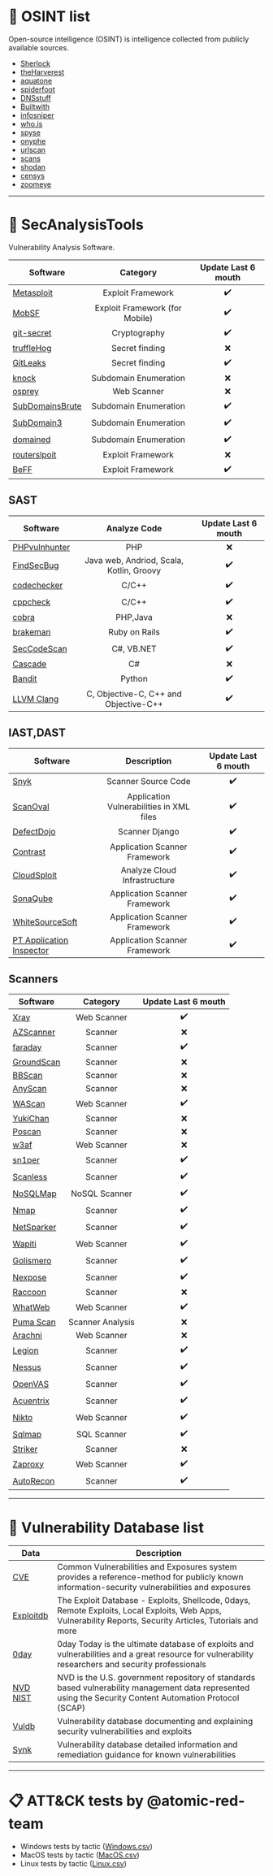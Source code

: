 # :telescope: OSINT list
Open-source intelligence (OSINT) is intelligence collected from publicly available sources. 
* [Sherlock](https://github.com/sherlock-project/sherlock)
* [theHarverest](https://github.com/laramies/theHarvester)
* [aquatone](https://github.com/michenriksen/aquatone)
* [spiderfoot](https://github.com/smicallef/spiderfoot)
* [DNSstuff](https://www.dnsstuff.com)
* [Builtwith](https://builtwith.com/)
* [infosniper](https://www.infosniper.net/)
* [who.is](https://who.is/)
* [spyse](https://spyse.com/search/as)
* [onyphe](https://www.onyphe.io/)
* [urlscan](https://urlscan.io/)
* [scans](https://scans.io/)
* [shodan](https://www.shodan.io/)
* [censys](https://censys.io/)
* [zoomeye](https://www.zoomeye.org/)
____
#  :hammer: SecAnalysisTools
Vulnerability Analysis Software.

| Software | Category|Update Last 6 mouth|
|----------------|:----------------:|:----------------:|
|[Metasploit](https://github.com/rapid7/metasploit-framework)|Exploit Framework| :heavy_check_mark:|
|[MobSF](https://github.com/MobSF/Mobile-Security-Framework-MobSF)|Exploit Framework (for Mobile)| :heavy_check_mark:|
|[git-secret](https://github.com/sobolevn/git-secret)|Cryptography|:heavy_check_mark:|
|[truffleHog](https://github.com/dxa4481/truffleHog)|Secret finding| :x: |
|[GitLeaks](https://github.com/zricethezav/gitleaks)|Secret finding|:heavy_check_mark: |
|[knock](https://github.com/guelfoweb/knock)|Subdomain Enumeration| :x: |
|[osprey](https://github.com/TophantTechnology/osprey)|Web Scanner|  :x: |
|[SubDomainsBrute](https://github.com/lijiejie/subDomainsBrute)|Subdomain Enumeration| :heavy_check_mark:|
|[SubDomain3](https://github.com/yanxiu0614/subdomain3)|Subdomain Enumeration| :heavy_check_mark:|
|[domained](https://github.com/TypeError/domained)|Subdomain Enumeration|:heavy_check_mark: |
|[routerslpoit](https://github.com/threat9/routersploit)|Exploit Framework| :x:|
|[BeFF](https://github.com/beefproject/beef)|Exploit Framework| :heavy_check_mark:|
## SAST
| Software | Analyze Code |Update Last 6 mouth|
|----------------|:----------------:|:----------------:|
|[PHPvulnhunter](https://github.com/OneSourceCat/phpvulhunter)|PHP|  :x:|
|[FindSecBug](https://github.com/find-sec-bugs/find-sec-bugs)|Java web, Andriod, Scala, Kotlin, Groovy|:heavy_check_mark:|
|[codechecker](https://github.com/Ericsson/codechecker)|C/C++| :heavy_check_mark:|
|[cppcheck](https://github.com/danmar/cppcheck)|C/C++|:heavy_check_mark:|
|[cobra](https://github.com/wufeifei/cobra)|PHP,Java| :x: |
|[brakeman](https://brakemanscanner.org/)|Ruby on Rails|:heavy_check_mark:|
|[SecCodeScan](https://github.com/security-code-scan/security-code-scan)|C#, VB.NET|:heavy_check_mark:|
|[Cascade](https://github.com/binarybird/Cascade)|C#|:x:|
|[Bandit](https://github.com/PyCQA/bandit)|Python|:heavy_check_mark:|
|[LLVM Clang](https://github.com/llvm/llvm-project)|C, Objective-C, C++ and Objective-C++| :heavy_check_mark:|

## IAST,DAST
| Software |Description |Update Last 6 mouth|
|----------------|:----------------:|:----------------:|
|[Snyk](https://github.com/snyk/snyk)|Scanner Source Code|:heavy_check_mark:|
|[ScanOval](https://bdu.fstec.ru/site/scanoval)|Application Vulnerabilities in XML files| :heavy_check_mark: | 
|[DefectDojo](https://github.com/DefectDojo/django-DefectDojo)|Scanner Django|:heavy_check_mark:|
|[Contrast](https://www.contrastsecurity.com/demo)|Application Scanner Framework|:heavy_check_mark:|
|[CloudSploit](https://github.com/cloudsploit/scans)|Analyze Cloud Infrastructure|:heavy_check_mark:|
|[SonaQube](https://www.sonarsource.com/)|Application Scanner Framework|:heavy_check_mark:|
|[WhiteSourceSoft](https://www.whitesourcesoftware.com/free-trial/)|Application Scanner Framework|:heavy_check_mark:|
|[PT Application Inspector](https://www.ptsecurity.com/ww-en/products/ai/)|Application Scanner Framework|:heavy_check_mark:|
## Scanners
| Software | Category |Update Last 6 mouth|
|----------------|:----------------:|:----------------:|
|[Xray](https://github.com/chaitin/xray)|Web Scanner| :heavy_check_mark:|
|[AZScanner](https://github.com/az0ne/AZScanner)|Scanner|  :x:|
|[faraday](https://github.com/infobyte/faraday)|Scanner|:heavy_check_mark: |
|[GroundScan](https://github.com/ysrc/GourdScanV2)|Scanner| :x: |
|[BBScan](https://github.com/RASSec/pentestER-Fully-automatic-scanner)|Scanner|  :x: |
|[AnyScan](https://github.com/zhangzhenfeng/AnyScan)|Scanner| :x: |
|[WAScan](https://github.com/m4ll0k/WAScan)|Web Scanner| :heavy_check_mark:|
|[YukiChan](https://github.com/Yukinoshita47/Yuki-Chan-The-Auto-Pentest)|Scanner|  :x: |
|[Poscan](https://github.com/erevus-cn/pocscan)|Scanner|  :x:|
|[w3af](https://github.com/andresriancho/w3af)|Web Scanner| :x:|
|[sn1per](https://github.com/1N3/Sn1per)|Scanner|:heavy_check_mark:|
|[Scanless](https://github.com/vesche/scanless)|Scanner|:heavy_check_mark:|
|[NoSQLMap](https://github.com/codingo/NoSQLMap)|NoSQL Scanner|:heavy_check_mark:|
|[Nmap](https://nmap.org/)|Scanner|:heavy_check_mark:|
|[NetSparker](https://www.netsparker.com/web-vulnerability-scanner/)|Scanner| :heavy_check_mark:|
|[Wapiti](https://wapiti.sourceforge.io/)|Web Scanner| :heavy_check_mark:|
|[Golismero](http://www.golismero.com/)|Scanner|:heavy_check_mark: |
|[Nexpose](https://www.rapid7.com/products/nexpose/)|Scanner|:heavy_check_mark: |
|[Raccoon](https://github.com/evyatarmeged/Raccoon)|Scanner|  :x: |
|[WhatWeb](https://github.com/urbanadventurer/WhatWeb)|Web Scanner|:heavy_check_mark: |
|[Puma Scan](https://github.com/pumasecurity/puma-scan)|Scanner Analysis| :x:|
|[Arachni](https://github.com/Arachni/arachni)|Web Scanner|  :x: |
|[Legion](https://github.com/GoVanguard/legion)|Scanner|:heavy_check_mark: |
|[Nessus](https://www.tenable.com/products/nessus/nessus-professional)|Scanner| :heavy_check_mark:|
|[OpenVAS](https://www.openvas.org/)|Scanner| :heavy_check_mark:|
|[Acuentrix](http://www.acunetix.com/vulnerability-scanner/)|Scanner|:heavy_check_mark: |
|[Nikto](https://github.com/sullo/nikto)|Web Scanner|:heavy_check_mark: |
|[Sqlmap](https://github.com/sqlmapproject/sqlmap)|SQL Scanner| :heavy_check_mark:|
|[Striker](https://github.com/s0md3v/Striker)|Scanner|  :x: |
|[Zaproxy](https://github.com/zaproxy/zaproxy)|Web Scanner|:heavy_check_mark: |
|[AutoRecon](https://github.com/Tib3rius/AutoRecon)|Scanner| :heavy_check_mark: |
____
#  :open_file_folder: Vulnerability Database list
|Data|Description|
|----------------|----------------|
|[CVE](http://cve.mitre.org/)|Common Vulnerabilities and Exposures system provides a reference-method for publicly known information-security vulnerabilities and exposures| 
|[Exploitdb](https://www.exploit-db.com/)|The Exploit Database - Exploits, Shellcode, 0days, Remote Exploits, Local Exploits, Web Apps, Vulnerability Reports, Security Articles, Tutorials and more|
|[0day](http://0day.today/)|0day Today is the ultimate database of exploits and vulnerabilities and a great resource for vulnerability researchers and security professionals| 
|[NVD NIST](https://nvd.nist.gov)|NVD is the U.S. government repository of standards based vulnerability management data represented using the Security Content Automation Protocol (SCAP)| 
|[Vuldb](https://vuldb.com/)|Vulnerability database documenting and explaining security vulnerabilities and exploits| 
|[Synk](https://snyk.io/vuln)|Vulnerability database detailed information and remediation guidance for known vulnerabilities|
____
# :clipboard: ATT&CK tests by @atomic-red-team
  - Windows tests by tactic ([Windows.csv](https://github.com/IvanVoronov/SecTools/blob/Sec/ATT%26CK/Tactic%20%26%20Technique%20windows.csv))
  - MacOS tests by tactic ([MacOS.csv](https://github.com/IvanVoronov/SecTools/blob/Sec/ATT%26CK/Tactic%20%26%20Technique%20MacOS.csv))
  - Linux tests by tactic ([Linux.csv](https://github.com/IvanVoronov/SecTools/blob/Sec/ATT%26CK/Tactic%20%26%20Technique%20linux.csv))
